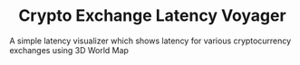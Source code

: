 <h1 align="center" id="title">Crypto Exchange Latency Voyager</h1>

<p id="description">A simple latency visualizer which shows latency for various cryptocurrency exchanges using 3D World Map</p>
